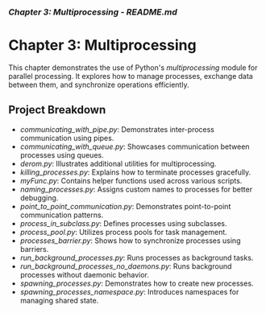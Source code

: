 ### *Chapter 3: Multiprocessing - README.md*

# Chapter 3: Multiprocessing

This chapter demonstrates the use of Python's *multiprocessing* module for parallel processing. It explores how to manage processes, exchange data between them, and synchronize operations efficiently.

## Project Breakdown
- *communicating_with_pipe.py*: Demonstrates inter-process communication using pipes.
- *communicating_with_queue.py*: Showcases communication between processes using queues.
- *derom.py*: Illustrates additional utilities for multiprocessing.
- *killing_processes.py*: Explains how to terminate processes gracefully.
- *myFunc.py*: Contains helper functions used across various scripts.
- *naming_processes.py*: Assigns custom names to processes for better debugging.
- *point_to_point_communication.py*: Demonstrates point-to-point communication patterns.
- *process_in_subclass.py*: Defines processes using subclasses.
- *process_pool.py*: Utilizes process pools for task management.
- *processes_barrier.py*: Shows how to synchronize processes using barriers.
- *run_background_processes.py*: Runs processes as background tasks.
- *run_background_processes_no_daemons.py*: Runs background processes without daemonic behavior.
- *spawning_processes.py*: Demonstrates how to create new processes.
- *spawning_processes_namespace.py*: Introduces namespaces for managing shared state.